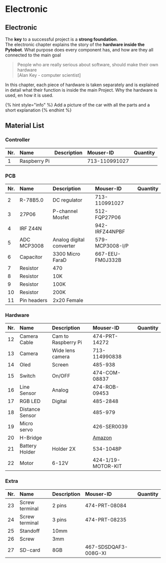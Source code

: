 # Electronic

## Electronic

The **key** to a successful project is a **strong foundation**.   
The electronic chapter explains the story of the **hardware inside the Pytobot**. What purpose does every component has, and how are they all connected to the main goal

> People who are really serious about software, should make their own hardware   
>  \[Alan Key - computer scientist\]

In this chapter, each piece of hardware is taken separately and is explained in detail what their function is inside the main Project. Why the hardware is used, en how it is used.

{% hint style="info" %}
Add a picture of the car with all the parts and a short explanation 
{% endhint %}

## Material List

### Controller

| Nr. | Name | Description | Mouser-ID | Quantity |
| :--- | :--- | :--- | :--- | :--- |
| 1 | Raspberry Pi |  | 713-110991027 |  |

### PCB

| Nr. | Name | Description | Mouser-ID | Quantity |
| :--- | :--- | :--- | :--- | :--- |
| 2 | R-78B5.0 | DC regulator | 713-110991027 |  |
| 3 | 27P06 | P-channel Mosfet | 512-FQP27P06 |  |
| 4 | IRF Z44N |  | 942-IRFZ44NPBF |  |
| 5 | ADC MCP3008 | Analog digital converter | 579-MCP3008-I/P |  |
| 6 | Capacitor | 3300 Micro FaraD | 667-EEU-FM0J332B |  |
| 7 | Resistor | 470 |  |  |
| 8 | Resistor | 10K |  |  |
| 9 | Resistor | 100K |  |  |
| 10 | Resistor | 200K |  |  |
| 11 | Pin headers  | 2x20 Female |  |  |

### Hardware

| Nr. | Name | Description | Mouser-ID | Quantity |
| :--- | :--- | :--- | :--- | :--- |
| 12 | Camera Cable | Cam to Raspberry Pi | 474-PRT-14272 |  |
| 13 | Camera | Wide lens camera | 713-114990838 |  |
| 14 | Oled | Screen | 485-938 |  |
| 15 | Switch | On/OFF | 474-COM-08837 |  |
| 16 | Line Sensor | Analog | 474-ROB-09453 |  |
| 17 | RGB LED | Digital | 485-2848 |  |
| 18 | Distance Sensor |  | 485-979 |  |
| 19 | Micro servo |  | 426-SER0039 |  |
| 20 | H-Bridge |  | [Amazon](https://www.amazon.de/dp/B077YC3JX9/ref=sr_1_3?__mk_nl_NL=ÅMÅŽÕÑ&keywords=h-bridge&qid=1557838520&s=gateway&sr=8-3) |  |
| 21 | Battery Holder | Holder 2X | 534-1048P |  |
| 22 | Motor | 6-12V | 424-1/19-MOTOR-KIT |  |

### Extra

| Nr. | Name | Description | Mouser-ID | Quantity |
| :--- | :--- | :--- | :--- | :--- |
| 23 | Screw terminal  | 2 pins | 474-PRT-08084 |  |
| 24 | Screw terminal |  3 pins | 474-PRT-08235 |  |
| 25 | Standoff | 10mm |  |  |
| 26 | Screw | 3mm |  |  |
| 27 | SD-card  | 8GB | 467-SDSDQAF3-008G-XI |  |



